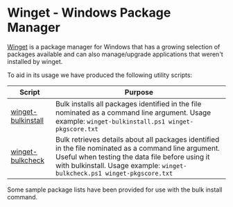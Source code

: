 # Winget - Windows Package Manager

[Winget](https://github.com/microsoft/winget-cli) is a package manager for Windows that has a growing selection of packages available and can also manage/upgrade applications that weren't installed by winget.

To aid in its usage we have produced the following utility scripts:

| Script | Purpose |
| --- | --- |
| [winget-bulkinstall](winget-bulkinstall.ps1) | Bulk installs all packages identified in the file nominated as a command line argument. Usage example:  `winget-bulkinstall.ps1 winget-pkgscore.txt` |
| [winget-bulkcheck](winget-bulkcheck.ps1) | Bulk retrieves details about all packages identified in the file nominated as a command line argument. Useful when testing the data file before using it with bulkinstall. Usage example:  `winget-bulkcheck.ps1 winget-pkgscore.txt` |

Some sample package lists have been provided for use with the bulk install command.
